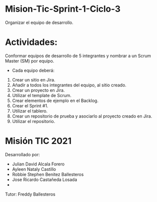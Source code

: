 # Mision-Tic-Sprint-1-Ciclo-3
Organizar el equipo de desarrollo.
# **Actividades:**

Conformar equipos de desarrollo de 5 integrantes y nombrar a un Scrum Master (SM)  por equipo.
  - Cada equipo deberá: 
  1. Crear un sitio en Jira.
  2. Añadir a todos los integrantes del equipo, al sitio creado.
  3. Crear un proyecto en Jira.
  4. Utilizar el template de Scrum.
  5. Crear elementos de ejemplo en el Backlog.
  6. Crear el Sprint #1.
  7. Utilizar el tablero.
  8. Crear un repositorio de prueba y asociarlo al proyecto creado en Jira.
  9. Utilizar el repositorio.

# **Misión TIC 2021**
Desarrollado por:
  - Julian David Alcala Forero
  - Ayleen Nataly Castillo
  - Robbie Stephen Benitez Ballesteros
  - Jose Ricardo Castañeda Losada
  - 

  
  Tutor:
  Freddy Ballesteros



